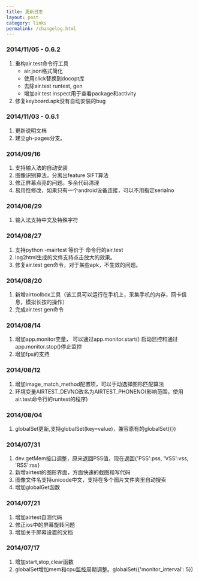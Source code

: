 ```yaml
---
title: 更新日志
layout: post
category: links
permalink: /changelog.html
---
```

### 2014/11/05 - 0.6.2
1. 重构air.test命令行工具
	- air.json格式简化
	- 使用click替换到docopt库
	- 去除air.test runtest, gen
	- 增加air.test inspect用于查看package和activity
2. 修复keyboard.apk没有自动安装的bug

### 2014/11/03 - 0.6.1
1. 更新说明文档
2. 建立gh-pages分支。

### 2014/09/16
1. 支持输入法的自动安装
2. 图像识别算法，分离出feature SIFT算法
3. 修正屏幕点亮的问题。多余代码清理
4. 易用性修改，如果只有一个android设备连接，可以不用指定serialno

### 2014/08/29
1. 输入法支持中文及特殊字符

### 2014/08/27
1. 支持python -mairtest 等价于 命令行的air.test
2. log2html生成的文件支持点击放大的效果。
3. 修复air.test gen命令，对于某些apk，不生效的问题。

### 2014/08/20
1. 新增airtoolbox工具（该工具可以运行在手机上，采集手机的内存，网卡信息，模拟长按的操作）
2. 完成air.test gen命令

### 2014/08/14
1. 增加app.monitor变量， 可以通过app.monitor.start() 启动监控和通过app.monitor.stop()停止监控
2. 增加fps的支持

### 2014/08/12
1. 增加image_match_method配置项，可以手动选择图形匹配算法
2. 环境变量AIRTEST_DEVNO改名为AIRTEST_PHONENO(影响范围，使用air.test命令行的runtest的程序)

### 2014/08/04
1. globalSet更新,支持globalSet(key=value)，兼容原有的globalSet({})

### 2014/07/31
1. dev.getMem接口调整，原来返回PSS值，现在返回{'PSS':pss, 'VSS':vss, 'RSS':rss}
2. 新增airtest的图形界面，方面快速的截图和写代码
3. 图像文件名支持unicode中文，支持在多个图片文件夹里自动搜索
4. 增加globalGet函数

### 2014/07/21
1. 增加airtest自测代码
2. 修正ios中的屏幕旋转问题
3. 增加关于屏幕设置的文档

### 2014/07/17
1. 增加start,stop,clear函数
1. globalSet增加mem和cpu监控周期调整。globalSet({'monitor_interval': 5})
